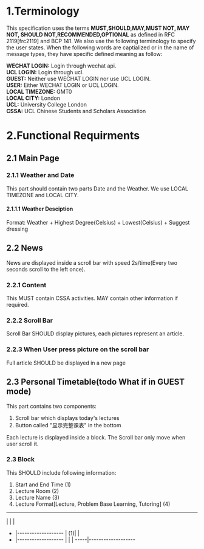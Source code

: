 # 1.Terminology
This specification uses the terms **MUST,SHOULD,MAY,MUST NOT, MAY NOT, SHOULD NOT,RECOMMENDED,OPTIONAL** as defined in RFC 2119[frc2119] and BCP 141. We also use the following terminology to specify the user states. When the following words are captialized or in the name of message types, they have specific defined meaning as follow:

**WECHAT LOGIN:** Login through wechat api.  
**UCL LOGIN:** Login through ucl.  
**GUEST:** Neither use WECHAT LOGIN nor  use UCL LOGIN.  
**USER:** Either WECHAT LOGIN or UCL LOGIN.  
**LOCAL TIMEZONE:** GMT0  
**LOCAL CITY:** London  
**UCL:** University College London  
**CSSA:** UCL Chinese Students and Scholars Association 

# 2.Functional Requirments   
## 2.1 Main Page  
### 2.1.1 Weather and Date  
This part should contain two parts Date and the Weather. We use LOCAL TIMEZONE and LOCAL CITY.
#### 2.1.1.1 Weather Desciption  
Format: Weather + Highest Degree(Celsius) + Lowest(Celsius) + Suggest dressing  

## 2.2 News  
News are displayed inside a scroll bar with speed 2s/time(Every two seconds scroll to the left once).  
### 2.2.1 Content  
This MUST contain CSSA activities. MAY contain other information if required.  
### 2.2.2 Scroll Bar   
Scroll Bar SHOULD display pictures, each pictures represent an article.  
### 2.2.3 When User press picture on the scroll bar  
Full article SHOULD be displayed in a new page  

## 2.3 Personal Timetable(todo What if in GUEST mode) 
This part contains two components:

1. Scroll bar which displays today's lectures  
2. Button called "显示完整课表" in the bottom  

Each lecture is displayed inside a block. The Scroll bar only move when user scroll it.  
### 2.3 Block  
This SHOULD include following information:  

1. Start and End Time (1)  
2. Lecture Room (2)  
3. Lecture Name (3)  
4. Lecture Format[Lecture, Problem Base Learning, Tutoring] (4)  

-------------------------
|    |                  |
-    |-------------------
| (1)|                  |
-    |-------------------
|    |                  |
-----|-------------------
